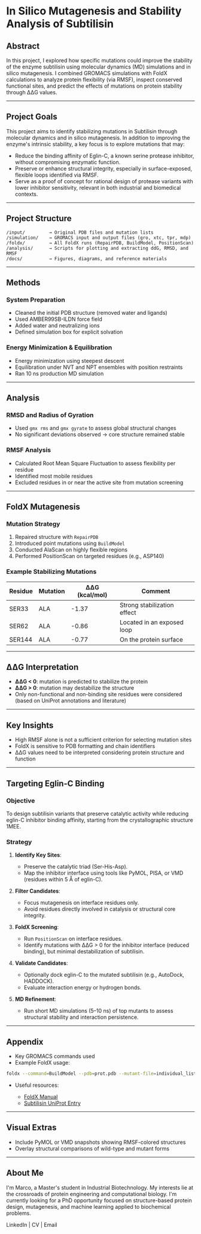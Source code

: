 # In Silico Mutagenesis and Stability Analysis of Subtilisin

## Abstract

In this project, I explored how specific mutations could improve the stability of the enzyme subtilisin using molecular dynamics (MD) simulations and in silico mutagenesis. I combined GROMACS simulations with FoldX calculations to analyze protein flexibility (via RMSF), inspect conserved functional sites, and predict the effects of mutations on protein stability through ΔΔG values.

---

## Project Goals

This project aims to identify stabilizing mutations in Subtilisin through molecular dynamics and in silico mutagenesis. In addition to improving the enzyme's intrinsic stability, a key focus is to explore mutations that may:
* Reduce the binding affinity of Eglin-C, a known serine protease inhibitor, without compromising enzymatic function.
* Preserve or enhance structural integrity, especially in surface-exposed, flexible loops identified via RMSF.
* Serve as a proof of concept for rational design of protease variants with lower inhibitor sensitivity, relevant in both industrial and biomedical contexts.

---

## Project Structure

```
/input/         → Original PDB files and mutation lists
/simulation/    → GROMACS input and output files (gro, xtc, tpr, mdp)
/foldx/         → All FoldX runs (RepairPDB, BuildModel, PositionScan)
/analysis/      → Scripts for plotting and extracting ddG, RMSD, and RMSF
/docs/          → Figures, diagrams, and reference materials
```

---

## Methods

### System Preparation

* Cleaned the initial PDB structure (removed water and ligands)
* Used AMBER99SB-ILDN force field
* Added water and neutralizing ions
* Defined simulation box for explicit solvation

### Energy Minimization & Equilibration

* Energy minimization using steepest descent
* Equilibration under NVT and NPT ensembles with position restraints
* Ran 10 ns production MD simulation

---

## Analysis

### RMSD and Radius of Gyration

* Used `gmx rms` and `gmx gyrate` to assess global structural changes
* No significant deviations observed → core structure remained stable

### RMSF Analysis

* Calculated Root Mean Square Fluctuation to assess flexibility per residue
* Identified most mobile residues
* Excluded residues in or near the active site from mutation screening

---

## FoldX Mutagenesis

### Mutation Strategy

1. Repaired structure with `RepairPDB`
2. Introduced point mutations using `BuildModel`
3. Conducted AlaScan on highly flexible regions
4. Performed PositionScan on targeted residues (e.g., ASP140)

### Example Stabilizing Mutations

| Residue | Mutation | ΔΔG (kcal/mol) | Comment                     |
| ------- | -------- | -------------- | --------------------------- |
| SER33   | ALA      | -1.37          | Strong stabilization effect |
| SER62   | ALA      | -0.86          | Located in an exposed loop  |
| SER144  | ALA      | -0.77          | On the protein surface      |

---

## ΔΔG Interpretation

* **ΔΔG < 0**: mutation is predicted to stabilize the protein
* **ΔΔG > 0**: mutation may destabilize the structure
* Only non-functional and non-binding site residues were considered (based on UniProt annotations and literature)

---

## Key Insights

* High RMSF alone is not a sufficient criterion for selecting mutation sites
* FoldX is sensitive to PDB formatting and chain identifiers
* ΔΔG values need to be interpreted considering protein structure and function

---

## Targeting Eglin-C Binding

### Objective

To design subtilisin variants that preserve catalytic activity while reducing eglin-C inhibitor binding affinity, starting from the crystallographic structure 1MEE.

### Strategy

1. **Identify Key Sites**:

   * Preserve the catalytic triad (Ser-His-Asp).
   * Map the inhibitor interface using tools like PyMOL, PISA, or VMD (residues within 5 Å of eglin-C).

2. **Filter Candidates**:

   * Focus mutagenesis on interface residues only.
   * Avoid residues directly involved in catalysis or structural core integrity.

3. **FoldX Screening**:

   * Run `PositionScan` on interface residues.
   * Identify mutations with ΔΔG > 0 for the inhibitor interface (reduced binding), but minimal destabilization of subtilisin.

4. **Validate Candidates**:

   * Optionally dock eglin-C to the mutated subtilisin (e.g., AutoDock, HADDOCK).
   * Evaluate interaction energy or hydrogen bonds.

5. **MD Refinement**:

   * Run short MD simulations (5–10 ns) of top mutants to assess structural stability and interaction persistence.

---

## Appendix

* Key GROMACS commands used
* Example FoldX usage:

```bash
foldx --command=BuildModel --pdb=prot.pdb --mutant-file=individual_list.txt
```

* Useful resources:

  * [FoldX Manual](http://foldxsuite.crg.eu/)
  * [Subtilisin UniProt Entry](https://www.uniprot.org/uniprotkb/P07518/entry)

---

## Visual Extras

* Include PyMOL or VMD snapshots showing RMSF-colored structures
* Overlay structural comparisons of wild-type and mutant forms

---

## About Me

I'm Marco, a Master's student in Industrial Biotechnology. My interests lie at the crossroads of protein engineering and computational biology. I'm currently looking for a PhD opportunity focused on structure-based protein design, mutagenesis, and machine learning applied to biochemical problems.

LinkedIn | CV | Email
